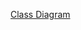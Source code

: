 <a href="https://lucid.app/lucidchart/3986daf0-1c25-4c6d-bd01-f868f1ec0a26/edit?view_items=PxKfAb7S.l0S&invitationId=inv_0a53d00c-0b5f-4b2d-9911-37722bb9f7d6">Class Diagram</a>
